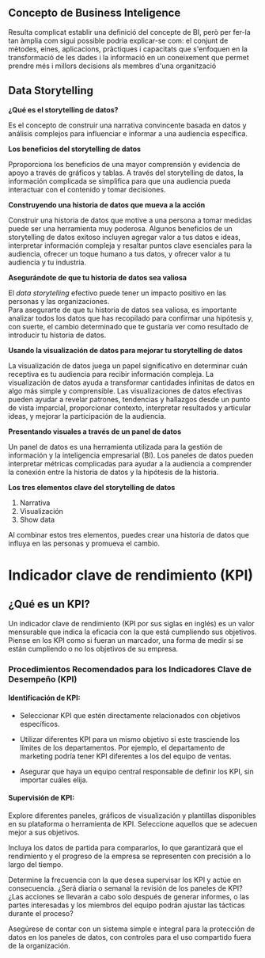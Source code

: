 ## Concepto de Business Inteligence

Resulta complicat establir una definició del concepte de BI, però per fer-la tan àmplia com sigui possible
podria explicar-se com: el conjunt de mètodes, eines, aplicacions, pràctiques i capacitats que s'enfoquen
en la transformació de les dades i la informació en un coneixement que permet prendre més i millors
decisions als membres d'una organització

## Data Storytelling

**¿Qué es el storytelling de datos?**

Es el concepto de construir una narrativa convincente basada en datos y análisis complejos para influenciar e informar a una audiencia específica.

**Los beneficios del storytelling de datos**

Pproporciona los beneficios de una mayor comprensión y evidencia de apoyo a través de gráficos y tablas. A través del storytelling de datos, la información complicada se simplifica para que una audiencia pueda interactuar con el contenido y tomar decisiones.

**Construyendo una historia de datos que mueva a la acción**

Construir una historia de datos que motive a una persona a tomar medidas puede ser una herramienta muy poderosa. Algunos beneficios de un storytelling de datos exitoso incluyen agregar valor a tus datos e ideas, interpretar información compleja y resaltar puntos clave esenciales para la audiencia, ofrecer un toque humano a tus datos, y ofrecer valor a tu audiencia y tu industria.

**Asegurándote de que tu historia de datos sea valiosa**

El *data storytelling* efectivo puede tener un impacto positivo en las personas y las organizaciones.       
Para asegurarte de que tu historia de datos sea valiosa, es importante analizar todos los datos que has recopilado para confirmar una hipótesis y, con suerte, el cambio determinado que te gustaría ver como resultado de introducir tu historia de datos.

**Usando la visualización de datos para mejorar tu storytelling de datos**

La visualización de datos juega un papel significativo en determinar cuán receptiva es tu audiencia para recibir información compleja. La visualización de datos ayuda a transformar cantidades infinitas de datos en algo más simple y comprensible. Las visualizaciones de datos efectivas pueden ayudar a revelar patrones, tendencias y hallazgos desde un punto de vista imparcial, proporcionar contexto, interpretar resultados y articular ideas, y mejorar la participación de la audiencia.

**Presentando visuales a través de un panel de datos**

Un panel de datos es una herramienta utilizada para la gestión de información y la inteligencia empresarial (BI). Los paneles de datos pueden interpretar métricas complicadas para ayudar a la audiencia a comprender la conexión entre la historia de datos y la hipótesis de la historia.

**Los tres elementos clave del storytelling de datos**

1. Narrativa
2. Visualización
3. Show data    

Al combinar estos tres elementos, puedes crear una historia de datos que influya en las personas y promueva el cambio.

# Indicador clave de rendimiento (KPI)
## ¿Qué es un KPI?

Un indicador clave de rendimiento (KPI por sus siglas en inglés) es un valor mensurable que indica la eficacia con la que está cumpliendo sus objetivos. Piense en los KPI como si fueran un marcador, una forma de medir si se están cumpliendo o no los objetivos de su empresa.

### Procedimientos Recomendados para los Indicadores Clave de Desempeño (KPI)

#### Identificación de KPI:

- Seleccionar KPI que estén directamente relacionados con objetivos específicos.

- Utilizar diferentes KPI para un mismo objetivo si este trasciende los límites de los departamentos. Por ejemplo, el departamento de marketing podría tener KPI diferentes a los del equipo de ventas.

- Asegurar que haya un equipo central responsable de definir los KPI, sin importar cuáles elija.

#### Supervisión de KPI:

Explore diferentes paneles, gráficos de visualización y plantillas disponibles en su plataforma o herramienta de KPI. Seleccione aquellos que se adecuen mejor a sus objetivos.

Incluya los datos de partida para compararlos, lo que garantizará que el rendimiento y el progreso de la empresa se representen con precisión a lo largo del tiempo.

Determine la frecuencia con la que desea supervisar los KPI y actúe en consecuencia. ¿Será diaria o semanal la revisión de los paneles de KPI? ¿Las acciones se llevarán a cabo solo después de generar informes, o las partes interesadas y los miembros del equipo podrán ajustar las tácticas durante el proceso?

Asegúrese de contar con un sistema simple e integral para la protección de datos en los paneles de datos, con controles para el uso compartido fuera de la organización.